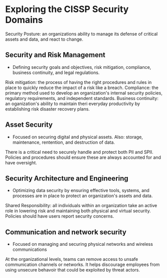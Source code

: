 # Exploring the CISSP Security Domains

Security Posture: an organizations ability to manage its defense of critical assets and data, and react to change.

## Security and Risk Management
- Defining security goals and objectives, risk mitigation, compliance, business continuity, and legal regulations.

Risk mitigation: the process of having the right procedures and rules in place to quickly reduce the impact of a risk like a breach.
Compliance: the primary method used to develop an organization's internal security policies, regulatory requirements, and independent standards.
Business continuity: an oganization's ability to maintain theri everyday productivity by establishing  risk disaster recovery plans.

## Asset Security
- Focused on securing digital and physical assets. Also: storage, maintenance, rentention, and destruction of data.

There is a critical need to securely handle and protect both PII and SPII. Policies and procedures should ensure these are always accounted for and have oversight.

## Security Architecture and Engineering
- Optimizing data security by ensuring effective tools, systems, and processes are in place to protect an organization's assets and data.

Shared Responsibility: all individuals within an organization take an active role in lowering risk and maintaining both physical and virtual security.
Policies should have users report security concerns.

## Communication and network security
- Focused on managing and securing physical networks and wireless communications

At the organizational levels, teams can remove access to unsafe communication channels or networks. It helps discourage employees from using unsecure behavoir that could be exploited by threat actors.



